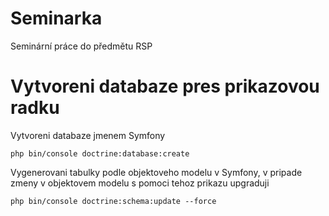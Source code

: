 # Seminarka
Seminární práce do předmětu RSP

# Vytvoreni databaze pres prikazovou radku
Vytvoreni databaze jmenem Symfony

`php bin/console doctrine:database:create`

Vygenerovani tabulky podle objektoveho modelu v Symfony, v pripade zmeny v objektovem modelu s pomoci tehoz prikazu upgraduji

`php bin/console doctrine:schema:update --force`